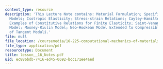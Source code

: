 ```yaml
---
content_type: resource
description: 'This Lecture Note contains: Material Formulation; Specific Material
  Models; Isotropic Elasticity; Stress-strain Relations; Cayley-Hamilton Theorem;
  Examples of Constitutive Relations for Finite Elasticity; Saint-Venant / Kirchhoff
  Model; Mooney-Riulin Model; Neo-Hookean Model Extended to Compressible Range; Computation
  of Tangent Moduli.'
file: null
file_location: /coursemedia/16-225-computational-mechanics-of-materials-fall-2003/ec886bdb7416ed450692bcc171ee4aed_lesson__16_Notes.pdf
file_type: application/pdf
resourcetype: Document
title: lesson__16_Notes.pdf
uid: ec886bdb-7416-ed45-0692-bcc171ee4aed
---
```

